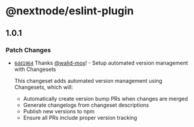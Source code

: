 # @nextnode/eslint-plugin

## 1.0.1

### Patch Changes

- [`6dd1964`](https://github.com/NextNodeSolutions/apps_eslint-plugin/commit/6dd19641b10b6625813e983a164a44528de64401) Thanks [@walid-mos](https://github.com/walid-mos)! - Setup automated version management with Changesets

  This changeset adds automated version management using Changesets, which will:

  - Automatically create version bump PRs when changes are merged
  - Generate changelogs from changeset descriptions
  - Publish new versions to npm
  - Ensure all PRs include proper version tracking
